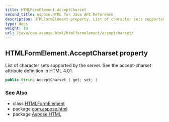 ```yaml
---
title: HTMLFormElement.AcceptCharset
second_title: Aspose.HTML for Java API Reference
description: HTMLFormElement property. List of character sets supported by the server. See the accept-charset attribute definition in HTML 4.01
type: docs
weight: 10
url: /java/com.aspose.html/htmlformelement/acceptcharset/
---
```

## HTMLFormElement.AcceptCharset property

List of character sets supported by the server. See the accept-charset attribute definition in HTML 4.01.

```java
public String AcceptCharset { get; set; }
```

### See Also

* class [HTMLFormElement](../)
* package [com.aspose.html](../../../com.aspose.html/)
* package [Aspose.HTML](../../../)
